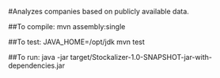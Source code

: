 #Analyzes companies based on publicly available data.

##To compile:
    mvn assembly:single

##To test:
    JAVA_HOME=/opt/jdk mvn test

##To run:
    java -jar target/Stockalizer-1.0-SNAPSHOT-jar-with-dependencies.jar

